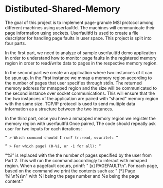 # Distibuted-Shared-Memory

The goal of this project is to implement page-granule MSI protocol among different machines using userfaultfd. The machines will communicate their page information using sockets.
Userfaultfd is used to create a file descriptor for handling page faults in user space. This project is split into four parts.

In the first part, we need to analyze of sample userfaultfd demo application in order to understand how to monitor page faults in the registered memory region in order
to read/write data to pages in the  respective memory region.

In the second part we create an application where two instances of it can be spun up. In the First instance we mmap a memory region according to the number of pages that
user specifies through stdin. The returned memory address for mmapped region and the size will be communicated to the second instance over socket communications. This 
will ensure that the the two instances of the application are paired with “shared” memory region with the same size. TCP/IP protocol is used to send multiple data 
information as a structure between the two instances.

In the third part, once you have a mmapped memory region we register the memory region with userfaultfd.Once paired, The code should repeatly ask user for two inputs for 
each iterations:

    ” > Which command should I run? (r:read, w:write): “
    
    ” > For which page? (0-%i, or -1 for all): “
    

 “%i” is replaced with the the number of pages specified by the user from Part 2. This will run the command accordingly to interact with mmaped region. When
a pagefault occurs, printf: " [x] PAGEFAULT\n". For each page, based on the command we print the contents such as: " [*] Page %i:\n%s\n" with %i being the page number and %s being the page content."
